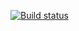 [![Build status](https://ci.appveyor.com/api/projects/status/3r6lvvj765gntdj3?svg=true)](https://ci.appveyor.com/project/MihailOkatev/ajs-8-1)
